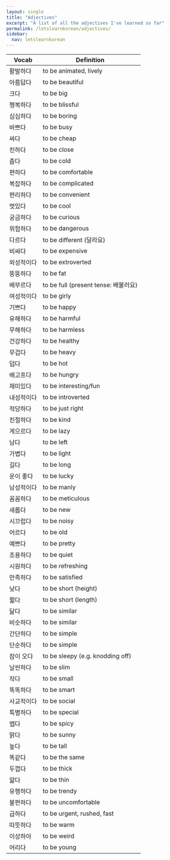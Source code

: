 ```yaml
---
layout: single
title: "Adjectives"
excerpt: "A list of all the adjectives I've learned so far"
permalink: /letslearnkorean/adjectives/
sidebar:
  nav: letslearnkorean
---
```


Vocab      | Definition
-----      | ----------
활발하다   | to be animated, lively
아름답다   | to be beautiful
크다       | to be big
행복하다   | to be blissful
심심하다   | to be boring
바쁘다     | to be busy
싸다       | to be cheap
친하다     | to be close
춥다       | to be cold
편하다     | to be comfortable
복잡하다   | to be complicated
편리하다   | to be convenient
멋있다     | to be cool
궁금하다   | to be curious
위험하다   | to be dangerous
다르다     | to be different (달라요)
비싸다     | to be expensive
외성적이다 | to be extroverted
뚱뚱하다   | to be fat
배부르다   | to be full (present tense: 배불러요)
여성적이다 | to be girly
기쁘다     | to be happy
유해하다   | to be harmful
무해하다   | to be harmless
건강하다   | to be healthy
무겁다     | to be heavy
덥다       | to be hot
배고프다   | to be hungry
재미있다   | to be interesting/fun
내성적이다 | to be introverted
적당하다   | to be just right
친절하다   | to be kind
게으르다   | to be lazy
남다       | to be left
가볍다     | to be light
길다       | to be long
운이 좋다  | to be lucky
남성적이다 | to be manly
꼼꼼하다   | to be meticulous
새롭다     | to be new
시끄럽다   | to be noisy
어르다     | to be old
예쁘다     | to be pretty
조용하다   | to be quiet
시원하다   | to be refreshing
만족하다   | to be satisfied
낮다       | to be short (height)
짧다       | to be short (length)
닮다       | to be similar
비슷하다   | to be similar
간단하다   | to be simple
단순하다   | to be simple
잠이 오다  | to be sleepy (e.g. knodding off)
날씬하다   | to be slim
작다       | to be small
똑똑하다   | to be smart
사교적이다 | to be social
특별하다   | to be special
맵다       | to be spicy
맑다       | to be sunny
높다       | to be tall
똑같다     | to be the same
두껍다     | to be thick
얇다       | to be thin
유행하다   | to be trendy
불편하다   | to be uncomfortable
급하다     | to be urgent, rushed, fast
따뜻하다   | to be warm
이상하아   | to be weird
어리다     | to be young
